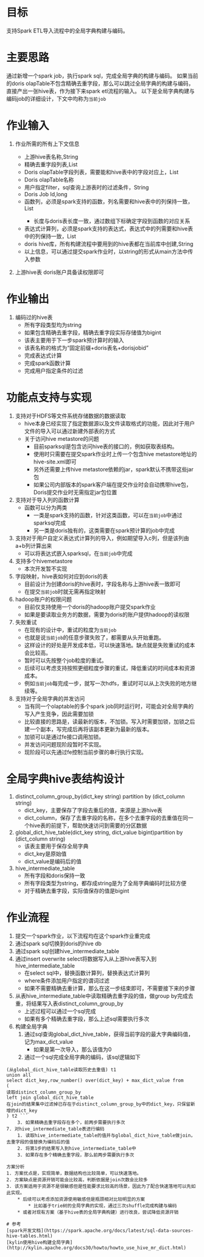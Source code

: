 # 目标
支持Spark ETL导入流程中的全局字典构建与编码。

# 主要思路
通过新增一个spark job，执行spark sql，完成全局字典的构建与编码。
如果当前的doris olapTable不包含精确去重字段，那么可以跳过全局字典的构建与编码，直接产出一张hive表，作为接下来spark etl流程的输入。
以下是全局字典构建与编码job的详细设计，下文中均称为```当前job```

# 作业输入
1. 作业所需的所有上下文信息
	* 上游hive表名称,String
	* 精确去重字段列表,List<String>
	* Doris olapTable字段列表，需要能和hive表中的字段对应上，List<String>
	* Doris olapTable名称
	* 用户指定filter，sql查询上游表时的过滤条件，String
	* Doris Job Id,long
	* 函数列，必须是spark支持的函数，列名需要和hive表中的列保持一致，List<String>
		* 长度与doris表长度一致，通过数组下标确定字段到函数的对应关系
	* 表达式计算列，必须是spark支持的表达式，表达式中的列需要和hive表中的列保持一致，List<String>
	* doris hive库，所有构建流程中要用到的hive表都在当前库中创建,String
	* 以上信息，可以通过提交spark作业时，以string的形式从main方法中传入参数

2. 上游hive表
	doris账户具备读权限即可

# 作业输出
1. 编码过的hive表
	* 所有字段类型均为string
	* 如果包含精确去重字段，精确去重字段实际存储值为bigint
	* 该表主要用于下一步spark预计算时的输入
	* 该表名称的格式为“固定前缀+doris表名+dorisjobid”
	* 完成表达式计算
	* 完成spark函数计算
	* 完成用户指定条件的过滤

# 功能点支持与实现
1. 支持对于HDFS等文件系统存储数据的数据读取
	* hive本身已经实现了指定数据源以及文件读取格式的功能，因此对于用户文件的导入可以通过新建外部表的方式
	* 关于访问hive metastore的问题
		* 目前sparksql是包含访问hive表的接口的，例如获取表结构。
		* 使用时只需要在提交spark作业时上传一个包含hive metastore地址的hive-site.xml即可
		* 另外还需要上传hive metastore依赖的jar，spark默认不携带这些jar包
		* 如果公司内部版本的spark客户端在提交作业时会自动携带hive包，Doris提交作业时无需指定jar包位置
2. 支持对于导入列的函数计算
	* 函数可以分为两类
		* 一类是spark支持的函数，针对这类函数，可以在```当前job```中通过sparksql完成
		* 另一类是doris独有的，这类需要在spark预计算的job中完成
3. 支持对于用户自定义表达式计算列的导入，例如期望导入c列，但是该列由a+b列计算出来
	* 可以将表达式嵌入sparksql，在```当前job```中完成
4. 支持多个hivemetastore
	* 本次开发暂不实现
5. 字段映射，hive表如何对应到doris的表
	* 目前设计为创建doris的hive表时，字段名称与上游hive表一致即可
	* 在提交```当前job```时就无需再指定映射
6. hadoop账户的权限问题
	* 目前仅支持使用一个doris的hadoop账户提交spark作业
	* 如果是要读取业务方的数据，需要为doris的账户提供hadoop的读权限
7. 失败重试
	* 在现有的设计中，重试的粒度为```当前job```
	* 也就是说```当前job```的任意步骤失败了，都需要从头开始重跑。
	* 这样设计的好处是开发成本低，可以快速落地。缺点就是失败重试的成本会比较高。
	* 暂时可以先按整个job粒度的重试。
	* 后续可以考虑支持按照更细粒度步骤的重试，降低重试的时间成本和资源成本。
	* 例如```当前job```每完成一步，就写一次hdfs，重试时可以从上次失败的地方继续等。
8. 支持对于全局字典的并发访问
	* 当有同一个olaptable的多个spark job同时运行时，可能会对全局字典的写入产生竞争，因此需要加锁
	* 比较直接的思路是，读最新的版本，不加锁。写入时需要加锁，加锁之后建一个副本，写完成后再将该副本更新为最新的版本。
	* 加锁可以是通过fe接口调用加锁。
	* 并发访问问题现阶段暂时不实现。
	* 现阶段可以先通过fe控制当前步骤的串行执行实现。

# 全局字典hive表结构设计
1. distinct_column_group_by(dict_key string) partition by (dict_column string)
	* dict_key，主要保存了字段去重后的值，来源是上游hive表
	* dict_column，保存了去重字段的名称，在多个去重字段的去重值在同一个hive表的前提下，帮助快速访问到需要的分区数据
2. global_dict_hive_table(dict_key string, dict_value bigint)partition by (dict_column string)
	* 该表主要用于保存全局字典
	* dict_key是原始值
	* dict_value是编码后的值
3. hive_intermediate_table
	* 所有字段和doris保持一致
	* 所有字段类型为string，都存成string是为了全局字典编码时比较方便
	* 对于精确去重字段，实际值保存的值是bigint

# 作业流程
1. 提交一个spark作业，以下流程均在这个spark作业重完成
2. 通过spark sql切换到doris的hive db
3. 通过spark sql创建hive_intermediate_table
4. 通过insert overwrite select将数据写入从上游hive表写入到hive_intermediate_table
	* 在select sql中，替换函数计算列，替换表达式计算列
	* where条件添加用户指定的谓词过滤
	* 如果不需要精确去重计算，那么在这一步结束即可，不需要接下来的步骤
5. 从表hive_intermediate_table中读取精确去重字段的值，做group by完成去重，将结果写入表distinct_column_group_by
	* 上述过程可以通过一个sql完成
	* 如果有多个精确去重字段，那么上述sql需要执行多次
6. 构建全局字典
	1. 通过sql查询global_dict_hive_table，获得当前字段的最大字典编码值，记为max_dict_value
		* 如果是第一次导入，那么该值为0
	2. 通过一个sql完成全局字典的编码，该sql逻辑如下
``` insert global_dict_hive_table select
(从global_dict_hive_table读取历史去重值) t1
union all
select dict_key,row_number() over(dict_key) + max_dict_value from
(
读取distinct_column_group_by
left join global_dict_hive_table
在join的结果集中过滤掉已存在于distinct_column_group_by中的dict_key，只保留新增的dict_key
) t2 ```
	3. 如果精确去重字段存在多个，前两步需要执行多次
7. 对hive_intermediate_table表进行编码
	1. 读取hive_intermediate_table的值并与global_dict_hive_table做join，去重字段的值替换为编码后的值
	2. 将第1步的结果写入到hive_intermediate_table中
	3. 如果存在多个精确去重字段，那么前两步需要执行多次

方案分析
1. 方案优点是，实现简单，数据结构也比较简单，可以快速落地。
2. 方案缺点是资源开销可能会比较高，判断依据是join次数会比较多
3. 该方案适用于资源不是很敏感但是性能要求比较高的场景，因此为了配合快速落地可以先如此实现。
	* 后续可以考虑添加资源使用敏感但是瓶颈相对比较明显的方案
		* 比如基于trie树的全局字典的实现，通过三次shuffle完成构建与编码
	* 或者对现有方案（基于hive表的全局字典构建）进行改良，尝试降低资源开销

# 参考
[spark开发文档](https://spark.apache.org/docs/latest/sql-data-sources-hive-tables.html)
[kylin使用hive构建全局字典](http://kylin.apache.org/docs30/howto/howto_use_hive_mr_dict.html)
